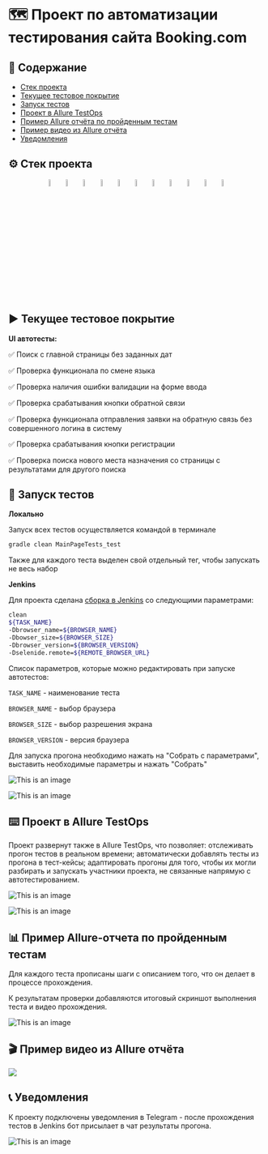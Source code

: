 # 🗺️ Проект по автоматизации тестирования сайта Booking.com
## 📑 Содержание
- [Стек проекта](https://github.com/Ir4fin/graduation_project_15_lesson/blob/main/README.md#%D1%81%D1%82%D0%B5%D0%BA-%D0%BF%D1%80%D0%BE%D0%B5%D0%BA%D1%82%D0%B0)
- [Текущее тестовое покрытие](https://github.com/Ir4fin/graduation_project_15_lesson/blob/main/README.md#%EF%B8%8F-%D1%82%D0%B5%D0%BA%D1%83%D1%89%D0%B5%D0%B5-%D1%82%D0%B5%D1%81%D1%82%D0%BE%D0%B2%D0%BE%D0%B5-%D0%BF%D0%BE%D0%BA%D1%80%D1%8B%D1%82%D0%B8%D0%B5)
- [Запуск тестов](https://github.com/Ir4fin/graduation_project_15_lesson/blob/main/README.md#-%D0%B7%D0%B0%D0%BF%D1%83%D1%81%D0%BA-%D1%82%D0%B5%D1%81%D1%82%D0%BE%D0%B2)
- [Проект в Allure TestOps](https://github.com/Ir4fin/graduation_project_15_lesson/blob/main/README.md#keyboard-%D0%BF%D1%80%D0%BE%D0%B5%D0%BA%D1%82-%D0%B2-allure-testops) 
- [Пример Allure отчёта по пройденным тестам](https://github.com/Ir4fin/graduation_project_15_lesson/blob/main/README.md#-%D0%BF%D1%80%D0%B8%D0%BC%D0%B5%D1%80-allure-%D0%BE%D1%82%D1%87%D0%B5%D1%82%D0%B0-%D0%BF%D0%BE-%D0%BF%D1%80%D0%BE%D0%B9%D0%B4%D0%B5%D0%BD%D0%BD%D1%8B%D0%BC-%D1%82%D0%B5%D1%81%D1%82%D0%B0%D0%BC)
- [Пример видео из Allure отчёта](https://github.com/Ir4fin/graduation_project_15_lesson/blob/main/README.md#clapper-%D0%BF%D1%80%D0%B8%D0%BC%D0%B5%D1%80-%D0%B2%D0%B8%D0%B4%D0%B5%D0%BE-%D0%B8%D0%B7-allure-%D0%BE%D1%82%D1%87%D1%91%D1%82%D0%B0)
- [Уведомления](https://github.com/Ir4fin/graduation_project_15_lesson/blob/main/README.md#telephone_receiver-%D1%83%D0%B2%D0%B5%D0%B4%D0%BE%D0%BC%D0%BB%D0%B5%D0%BD%D0%B8%D1%8F)

## ⚙️ Стек проекта

<p align="center">
<img width="6%" title="IntelliJ IDEA" src="images/Intelij_IDEA.svg">
<img width="6%" title="Java" src="images/Java.svg">
<img width="6%" title="Selenide" src="images/Selenide.svg">
<img width="6%" title="Selenoid" src="images/Selenoid.svg">
<img width="6%" title="Allure Report" src="images/Allure_Report.svg">
<img width="6%" title="Gradle" src="images/Gradle.svg">
<img width="6%" title="JUnit5" src="images/JUnit5.svg">
<img width="6%" title="GitHub" src="images/GitHub.svg">
<img width="6%" title="Jenkins" src="images/Jenkins.svg">
<img width="6%" title="Telegram" src="images/Telegram.svg">
<img width="6%" title="Allure_TO" src="images/Allure_TO.svg"> 
</p>

## ▶️ Текущее тестовое покрытие

**UI автотесты:**

:white_check_mark: Поиск с главной страницы без заданных дат

:white_check_mark: Проверка функционала по смене языка

:white_check_mark: Проверка наличия ошибки валидации на форме ввода

:white_check_mark: Проверка срабатывания кнопки обратной связи

:white_check_mark: Проверка функционала отправления заявки на обратную связь без совершенного логина в систему

:white_check_mark: Проверка срабатывания кнопки регистрации

:white_check_mark: Проверка поиска нового места назначения со страницы с результатами для другого поиска


## 🧮 Запуск тестов

**Локально** 

Запуск всех тестов осуществляется командой в терминале

```bash  
gradle clean MainPageTests_test
```

Также для каждого теста выделен свой отдельный тег, чтобы запускать не весь набор

**Jenkins**

Для проекта сделана [сборка в Jenkins](https://jenkins.autotests.cloud/job/014-Ir4fin-graduation_project_15_lesson/) со следующими параметрами:

```bash
clean
${TASK_NAME}
-Dbrowser_name=${BROWSER_NAME}
-Dbowser_size=${BROWSER_SIZE}
-Dbrowser_version=${BROWSER_VERSION}
-Dselenide.remote=${REMOTE_BROWSER_URL}
```

Список параметров, которые можно редактировать при запуске автотестов:

`TASK_NAME` - наименование теста

`BROWSER_NAME` - выбор браузера

`BROWSER_SIZE` - выбор разрешения экрана

`BROWSER_VERSION` - версия браузера

Для запуска прогона необходимо нажать на "Собрать с параметрами", выставить необходимые параметры и нажать "Собрать"

![This is an image](https://github.com/Ir4fin/graduation_project_15_lesson/blob/main/images/Screenshot_6.jpg)

![This is an image](https://github.com/Ir4fin/graduation_project_15_lesson/blob/main/images/Screenshot_7.jpg)

## :keyboard: Проект в Allure TestOps

Проект развернут также в Allure TestOps, что позволяет: отслеживать прогон тестов в реальном времени; автоматически добавлять тесты из прогона в тест-кейсы; адаптировать прогоны для того, чтобы их могли разбирать и запускать участники проекта, не связанные напрямую с автотестированием.

![This is an image](https://github.com/Ir4fin/graduation_project_15_lesson/blob/main/images/Screenshot_9.jpg)

![This is an image](https://github.com/Ir4fin/graduation_project_15_lesson/blob/main/images/Screenshot_10.jpg)


## 📊 Пример Allure-отчета по пройденным тестам

Для каждого теста прописаны шаги с описанием того, что он делает в процессе прохождения. 

К результатам проверки добавляются итоговый скриншот выполнения теста и видео прохождения.

![This is an image](https://github.com/Ir4fin/graduation_project_15_lesson/blob/main/images/Screenshot_11.jpg)

## :clapper: Пример видео из Allure отчёта

![](https://github.com/Ir4fin/graduation_project_15_lesson/blob/main/images/02770fab6401b0919bc8e10cc0771d47.gif)

## :telephone_receiver: Уведомления

К проекту подключены уведомления в Telegram - после прохождения тестов в Jenkins бот присылает в чат результаты прогона.

![This is an image](https://github.com/Ir4fin/graduation_project_15_lesson/blob/main/images/Screenshot_8.jpg)











